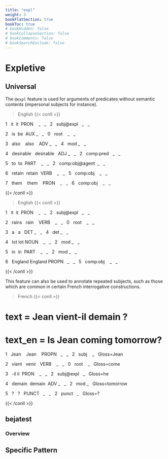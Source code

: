 ```yaml
---
title: "expl"
weight: 3
bookFlatSection: true
bookToc: true
# bookHidden: false
# bookCollapseSection: false
# bookComments: false
# bookSearchExclude: false
---
```

# Expletive

## Universal 

The `@expl` feature is used for arguments of predicates without semantic contents (impersonal subjects for instance).

> English
{{< conll >}}

1   it  it  PRON    _   _   2   subj@expl   _   _

2   is  be  AUX _   _   0   root    _   _

3   also    also    ADV _   _   4   mod _   _

4   desirable   desirable   ADJ _   _   2   comp:pred   _   _

5   to  to  PART    _   _   2   comp:obj@agent  _   _

6   retain  retain  VERB    _   _   5   comp:obj    _   _

7   them    them    PRON    _   _   6   comp:obj    _   _

{{< /conll >}}

> English
{{< conll >}}

1   it  it  PRON    _   _   2   subj@expl   _   _

2   rains   rain    VERB    _   _   0   root    _   _

3   a   a   DET _   _   4   det _   _

4   lot lot NOUN    _   _   2   mod _   _

5   in  in  PART    _   _   2   mod _   _

6   England England PROPN   _   _   5   comp:obj    _   _

{{< /conll >}}


This feature can also be used to annotate repeated subjects, such as those which are common in certain French interrogative constructions.

> French 
{{< conll >}}

# text = Jean vient-il demain ?

# text_en = Is Jean coming tomorrow?

1   Jean    Jean    PROPN   _   _   2   subj    _   Gloss=Jean

2   vient   venir   VERB    _   _   0   root    _   Gloss=come

3   -il il  PRON    _   _   2   subj@expl   _   Gloss=he

4   demain  demain  ADV _   _   2   mod _   Gloss=tomorrow

5   ?   ?   PUNCT   _   _   2   punct   _   Gloss=?

{{< /conll >}}


## bejatest

### Overview

## Specific Pattern


